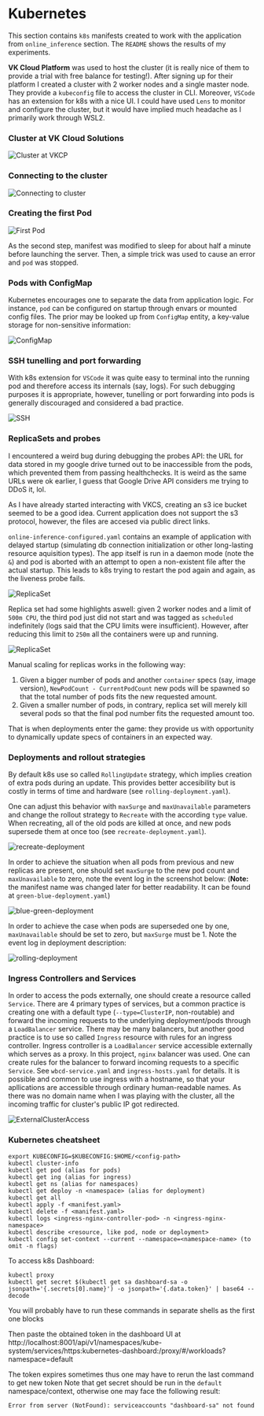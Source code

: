 # __Kubernetes__

This section contains `k8s` manifests created to work with the application
from `online_inference` section. The `README` shows the results of my experiments.

__VK Cloud Platform__ was used to host the cluster (it is really nice of them
to provide a trial with free balance for testing!). After signing up for their platform I
created a cluster with 2 worker nodes and a single master node. They provide a `kubeconfig` file
to access the cluster in CLI. Moreover, `VSCode` has an extension for k8s with a nice UI.
I could have used `Lens` to monitor and configure the cluster, but it would have implied much headache
as I primarily work through WSL2.

### __Cluster at VK Cloud Solutions__

![Cluster at VKCP](./screenshots/vk-cloud-platform.jpg)

### __Connecting to the cluster__

![Connecting to cluster](./screenshots/k8s-cluster.jpg)

### __Creating the first Pod__

![First Pod](./screenshots/first-pod.jpg)

As the second step, manifest was modified to sleep for about half a minute before launching the server.
Then, a simple trick was used to cause an error and `pod` was stopped.

### __Pods with ConfigMap__

Kubernetes encourages one to separate the data from application logic. For instance,
`pod` can be configured on startup through envars or mounted config files. The prior may be looked up
from `ConfigMap` entity, a key-value storage for non-sensitive information:

![ConfigMap](./screenshots/config-map.jpg)

### __SSH tunelling and port forwarding__

With k8s extension for `VSCode` it was quite easy to terminal into the running pod and therefore
access its internals (say, logs). For such debugging purposes it is appropriate, however, tunelling
or port forwarding into pods is generally discouraged and considered a bad practice.

![SSH](./screenshots/ssh-tunelling.jpg)


### __ReplicaSets and probes__

I encountered a weird bug during debugging the probes API: the URL for data stored in my google drive
turned out to be inaccessible from the pods, which prevented them from passing healthchecks.
It is weird as the same URLs were ok earlier, I guess that Google Drive API considers me trying to DDoS it, lol.

As I have already started interacting with VKCS, creating an s3 ice bucket seemed to be a good idea.
Current application does not support the s3 protocol, however, the files are accesed via public direct links.

`online-inference-configured.yaml` contains an example of application with delayed startup (simulating db connection
initialization or other long-lasting resource aquisition types). The app itself is run in a daemon mode (note the `&`) and
pod is aborted with an attempt to open a non-existent file after the actual startup. This leads to k8s trying to restart the
pod again and again, as the liveness probe fails.

![ReplicaSet](./screenshots/probes.jpg)

Replica set had some highlights aswell: given 2 worker nodes and a limit of `500m CPU`, the third pod just
did not start and was tagged as `scheduled` indefinitely (logs said that the CPU limits were insufficient).
However, after reducing this limit to `250m` all the containers were up and running.

![ReplicaSet](./screenshots/replica-set.jpg)

Manual scaling for replicas works in the following way:

1. Given a bigger number of pods and another `container` specs (say, image version), `NewPodCount - CurrentPodCount` new pods
will be spawned so that the total number of pods fits the new requested amount.
1. Given a smaller number of pods, in contrary, replica set will merely kill several pods so that the final pod number
fits the requested amount too.

That is when deployments enter the game: they provide us with opportunity to dynamically update specs of containers in
an expected way.

### __Deployments and rollout strategies__

By default k8s use so called `RollingUpdate` strategy, which implies creation of extra pods during an update.
This provides better accesibility but is costly in terms of time and hardware (see `rolling-deployment.yaml`).

One can adjust this behavior with `maxSurge` and `maxUnavailable` parameters and change the rollout strategy
to `Recreate` with the according `type` value. When recreating, all of the old pods are killed at once,
and new pods supersede them at once too (see `recreate-deployment.yaml`).

![recreate-deployment](./screenshots/deployment-recreate.jpg)

In order to achieve the situation when all pods from previous and new replicas are present, one should
set `maxSurge` to the new pod count and `maxUnavailable` to zero, note the event log in the screenshot below:
(__Note:__ the manifest name was changed later for better readability. It can be found at `green-blue-deployment.yaml`)

![blue-green-deployment](./screenshots/deployment-blue-green.jpg)

In order to achieve the case when pods are superseded one by one, `maxUnavailable` should be set to zero, but `maxSurge` must be 1.
Note the event log in deployment description:

![rolling-deployment](./screenshots/deployment-rolling.jpg)


### __Ingress Controllers and Services__

In order to access the pods externally, one should create a resource called `Service`. There are 4 primary types of services, but a common practice is creating one with a default type (`--type=ClusterIP`, non-routable) and forward the incoming requests to the underlying deployment/pods through a `LoadBalancer` service. There may be many balancers, but another good practice is to use so called `Ingress` resource with rules for an ingress controller. Ingress controller is a `LoadBalancer` service accessible externally which serves as a proxy. In this project, `nginx` balancer was used. One can create rules for the balancer to forward incoming requests to a specific `Service`. See `wbcd-service.yaml` and `ingress-hosts.yaml` for details. It is possible and common to use ingress with a hostname, so that your apllications are accessible through ordinary human-readable names. As there was no domain name when I was playing with the cluster, all the incoming traffic for cluster's public IP got redirected.

![ExternalClusterAccess](./screenshots/ingress-application-access.jpg)

### __Kubernetes cheatsheet__

```
export KUBECONFIG=$KUBECONFIG:$HOME/<config-path>
kubectl cluster-info
kubectl get pod (alias for pods)
kubectl get ing (alias for ingress)
kubectl get ns (alias for namespaces)
kubectl get deploy -n <namespace> (alias for deployment)
kubectl get all
kubectl apply -f <manifest.yaml>
kubectl delete -f <manifest.yaml>
kubectl logs <ingress-nginx-controller-pod> -n <ingress-nginx-namespace>
kubectl describe <resource, like pod, node or deployment>
kubectl config set-context --current --namespace=<namespace-name> (to omit -n flags)
```

To access k8s Dashboard:
```
kubectl proxy
kubectl get secret $(kubectl get sa dashboard-sa -o jsonpath='{.secrets[0].name}') -o jsonpath='{.data.token}' | base64 --decode
```

You will probably have to run these commands in separate shells as the first one blocks

Then paste the obtained token in the dashboard UI at
http://localhost:8001/api/v1/namespaces/kube-system/services/https:kubernetes-dashboard:/proxy/#/workloads?namespace=default

The token expires sometimes thus one may have to rerun the last command to get new token
Note that get secret should be run in the `default` namespace/context, otherwise one may face the following result:

```
Error from server (NotFound): serviceaccounts "dashboard-sa" not found
```
